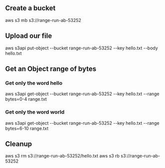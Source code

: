 ## Create a bucket

aws s3 mb s3://range-run-ab-53252

## Upload our file

aws s3api put-object --bucket range-run-ab-53252 --key hello.txt --body hello.txt

## Get an Object range of bytes

### Get only the word hello
aws s3api get-object --bucket range-run-ab-53252 --key hello.txt --range bytes=0-4 range.txt

### Get only the word world

aws s3api get-object --bucket range-run-ab-53252 --key hello.txt --range bytes=6-10 range.txt

## Cleanup

aws s3 rm s3://range-run-ab-53252/hello.txt
aws s3 rb s3://range-run-ab-53252